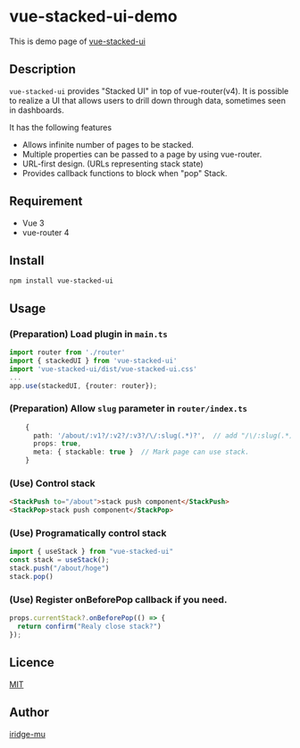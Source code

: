 # vue-stacked-ui-demo

This is demo page of [vue-stacked-ui](https://github.com/iridgeinc/vue-stacked-ui)

## Description
`vue-stacked-ui` provides "Stacked UI" in top of vue-router(v4).
It is possible to realize a UI that allows users to drill down through data, sometimes seen in dashboards.

It has the following features

* Allows infinite number of pages to be stacked.
* Multiple properties can be passed to a page by using vue-router.
* URL-first design. (URLs representing stack state)
* Provides callback functions to block when "pop" Stack.


## Requirement
* Vue 3
* vue-router 4


## Install

```
npm install vue-stacked-ui
```

## Usage

### (Preparation) Load plugin in `main.ts`

```typescript
import router from './router'
import { stackedUI } from 'vue-stacked-ui'
import 'vue-stacked-ui/dist/vue-stacked-ui.css'
...
app.use(stackedUI, {router: router});
```

### (Preparation) Allow `slug` parameter in `router/index.ts`

```typescript
    {
      path: '/about/:v1?/:v2?/:v3?/\/:slug(.*)?',  // add "/\/:slug(.*)?"
      props: true,
      meta: { stackable: true }  // Mark page can use stack.
    }
```

### (Use) Control stack

```html
<StackPush to="/about">stack push component</StackPush>
<StackPop>stack push component</StackPop>
```

### (Use) Programatically control stack

```typescript
import { useStack } from "vue-stacked-ui"
const stack = useStack(); 
stack.push("/about/hoge")
stack.pop()
```

### (Use) Register onBeforePop callback if you need.

```typescript
props.currentStack?.onBeforePop(() => {
  return confirm("Realy close stack?")
});
```

## Licence

[MIT](https://github.com/tcnksm/tool/blob/master/LICENCE)

## Author

[iridge-mu](https://github.com/mu-iridge)
